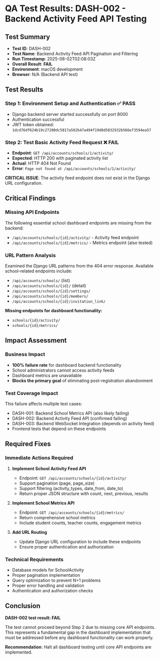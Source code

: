 # QA Test Results: DASH-002 - Backend Activity Feed API Testing

## Test Summary
- **Test ID**: DASH-002
- **Test Name**: Backend Activity Feed API Pagination and Filtering
- **Run Timestamp**: 2025-08-02T02:08:03Z
- **Overall Result**: **FAIL**
- **Environment**: macOS development
- **Browser**: N/A (Backend API test)

## Test Results

### Step 1: Environment Setup and Authentication ✅ PASS
- Django backend server started successfully on port 8000
- Authentication successful
- JWT token obtained: `1dcd76df624b19c27200dc5817a582b47a494f19d8d5832932b566ef3594ea57`

### Step 2: Test Basic Activity Feed Request ❌ FAIL
- **Endpoint**: `GET /api/accounts/schools/1/activity/`
- **Expected**: HTTP 200 with paginated activity list
- **Actual**: HTTP 404 Not Found
- **Error**: `Page not found at /api/accounts/schools/1/activity/`

**CRITICAL ISSUE**: The activity feed endpoint does not exist in the Django URL configuration.

## Critical Findings

### Missing API Endpoints
The following essential school dashboard endpoints are missing from the backend:
- `/api/accounts/schools/{id}/activity/` - Activity feed endpoint
- `/api/accounts/schools/{id}/metrics/` - Metrics endpoint (also tested)

### URL Pattern Analysis
Examined the Django URL patterns from the 404 error response. Available school-related endpoints include:
- `/api/accounts/schools/` (list)
- `/api/accounts/schools/{id}/` (detail)
- `/api/accounts/schools/{id}/settings/`
- `/api/accounts/schools/{id}/members/`
- `/api/accounts/schools/{id}/invitation_link/`

**Missing endpoints for dashboard functionality:**
- `schools/{id}/activity/` 
- `schools/{id}/metrics/`

## Impact Assessment

### Business Impact
- **100% failure rate** for dashboard backend functionality
- School administrators cannot access activity feeds
- Dashboard metrics are unavailable
- **Blocks the primary goal** of eliminating post-registration abandonment

### Test Coverage Impact
This failure affects multiple test cases:
- DASH-001: Backend School Metrics API (also likely failing)
- DASH-002: Backend Activity Feed API (confirmed failing)
- DASH-003: Backend WebSocket Integration (depends on activity feed)
- Frontend tests that depend on these endpoints

## Required Fixes

### Immediate Actions Required
1. **Implement School Activity Feed API**
   - Endpoint: `GET /api/accounts/schools/{id}/activity/`
   - Support pagination (page, page_size)
   - Support filtering (activity_types, date_from, date_to)
   - Return proper JSON structure with count, next, previous, results

2. **Implement School Metrics API**
   - Endpoint: `GET /api/accounts/schools/{id}/metrics/`
   - Return comprehensive school metrics
   - Include student counts, teacher counts, engagement metrics

3. **Add URL Routing**
   - Update Django URL configuration to include these endpoints
   - Ensure proper authentication and authorization

### Technical Requirements
- Database models for SchoolActivity
- Proper pagination implementation
- Query optimization to prevent N+1 problems
- Proper error handling and validation
- Authentication and authorization checks

## Conclusion
**DASH-002 test result: FAIL**

The test cannot proceed beyond Step 2 due to missing core API endpoints. This represents a fundamental gap in the dashboard implementation that must be addressed before any dashboard functionality can work properly.

**Recommendation**: Halt all dashboard testing until core API endpoints are implemented.